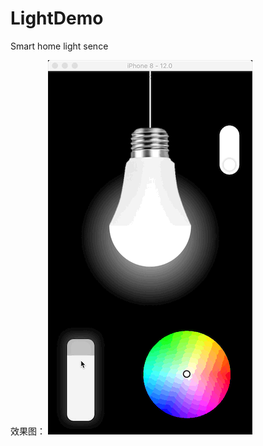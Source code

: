 # LightDemo
Smart home light sence

效果图：
![image](https://github.com/Cesaradu/LightDemo/blob/master/light.gif)

